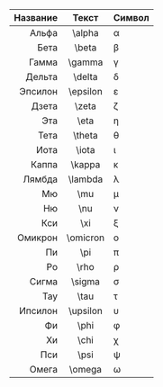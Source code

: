 | Название | Текст | Символ |
|---------:|:-----:|:-------|
|Альфа| \alpha| α|
|Бета| \beta| β|
|Гамма| \gamma| γ|
|Дельта| \delta| δ|
|Эпсилон| \epsilon| ε|
|Дзета| \zeta| ζ|
|Эта| \eta| η|
|Тета| \theta| θ|
|Иота| \iota| ι|
|Каппа| \kappa| κ|
|Лямбда| \lambda| λ|
|Мю| \mu| μ|
|Ню| \nu| ν|
|Кси| \xi| ξ|
|Омикрон| \omicron| ο|
|Пи| \pi| π|
|Ро| \rho| ρ|
|Сигма| \sigma| σ|
|Тау| \tau| τ|
|Ипсилон| \upsilon| υ|
|Фи| \phi| φ|
|Хи| \chi| χ|
|Пси| \psi| ψ|
|Омега| \omega| ω|